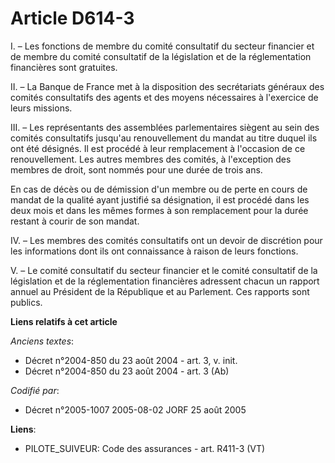 # Article D614-3

I. – Les fonctions de membre du comité consultatif du secteur financier et de membre du comité consultatif de la législation
et de la réglementation financières sont gratuites.

II. – La Banque de France met à la disposition des secrétariats généraux des comités consultatifs des agents et des moyens
nécessaires à l'exercice de leurs missions.

III. – Les représentants des assemblées parlementaires siègent au sein des comités consultatifs jusqu'au renouvellement du
mandat au titre duquel ils ont été désignés. Il est procédé à leur remplacement à l'occasion de ce renouvellement. Les autres
membres des comités, à l'exception des membres de droit, sont nommés pour une durée de trois ans.

En cas de décès ou de démission d'un membre ou de perte en cours de mandat de la qualité ayant justifié sa désignation, il
est procédé dans les deux mois et dans les mêmes formes à son remplacement pour la durée restant à courir de son mandat.

IV. – Les membres des comités consultatifs ont un devoir de discrétion pour les informations dont ils ont connaissance à
raison de leurs fonctions.

V. – Le comité consultatif du secteur financier et le comité consultatif de la législation et de la réglementation
financières adressent chacun un rapport annuel au Président de la République et au Parlement. Ces rapports sont publics.

**Liens relatifs à cet article**

_Anciens textes_:

  - Décret n°2004-850 du 23 août 2004 - art. 3, v. init.
  - Décret n°2004-850 du 23 août 2004 - art. 3 (Ab)

_Codifié par_:

  - Décret n°2005-1007 2005-08-02 JORF 25 août 2005

**Liens**:

  - PILOTE_SUIVEUR: Code des assurances - art. R411-3 (VT)
